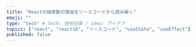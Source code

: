 ```yaml
---
title: "Reactの謎挙動の理由をソースコードから読み解く"
emoji: ""
type: "tech" # tech: 技術記事 / idea: アイデア
topics: ["react", "react18", "ソースコード", "useState", "useEffect"]
published: false
---
```

